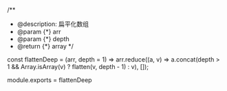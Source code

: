
 /**
  * @description: 扁平化数组
  * @param {*} arr
  * @param {*} depth
  * @return {*} array
  */ 

 const flattenDeep = (arr, depth = 1) =>
 arr.reduce((a, v) => a.concat(depth > 1 && Array.isArray(v) ? flatten(v, depth - 1) : v), []);

module.exports = flattenDeep